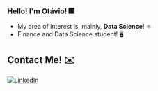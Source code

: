 ### Hello! I'm Otávio! 🎆


- My area of interest is, mainly, **Data Science**! ⚛️
- Finance and Data Science student! 🖥️

## Contact Me! ✉️
[![LinkedIn](https://img.shields.io/badge/LinkedIn-0077B5?style=for-the-badge&logo=linkedin&logoColor=white)](https://www.linkedin.com/in/otaviosotnas/)
